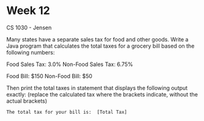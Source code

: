 # Week 12

CS 1030 - Jensen

Many states have a separate sales tax for food and other goods.  Write a Java program that calculates the total taxes for a grocery bill based on the following numbers:

Food Sales Tax:  3.0%
Non-Food Sales Tax:  6.75% 

Food Bill:  $150
Non-Food Bill:  $50

Then print the total taxes in statement that displays the following output exactly: (replace the calculated tax where the brackets indicate, without the actual brackets)

```The total tax for your bill is:  [Total Tax]```